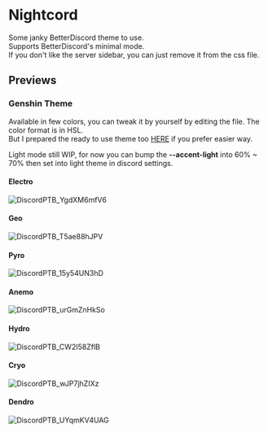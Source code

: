 # **Nightcord**
Some janky BetterDiscord theme to use.  
Supports BetterDiscord's minimal mode.  
If you don't like the server sidebar, you can just remove it from the css file.

## **Previews**

### **Genshin Theme**

Available in few colors, you can tweak it by yourself by editing the file. The color format is in HSL.  
But I prepared the ready to use theme too [HERE](https://github.com/seilent/nightcord/tree/main/release/elemental) if you prefer easier way.

Light mode still WIP, for now you can bump the **--accent-light** into 60% ~ 70% then set into light theme in discord settings.

#### **Electro**
![DiscordPTB_YgdXM6mfV6](https://user-images.githubusercontent.com/88354811/128282286-28502f0d-7315-4f3a-b9c0-cd5c9252faa4.png)

#### **Geo**
![DiscordPTB_T5ae88hJPV](https://user-images.githubusercontent.com/88354811/128282352-54074f3e-4244-4fdb-a0f0-c2323207fb36.png)

#### **Pyro**
![DiscordPTB_15y54UN3hD](https://user-images.githubusercontent.com/88354811/128282370-931aa420-2b7e-4c20-89c6-25debc5b875f.png)

#### **Anemo**
![DiscordPTB_urGmZnHkSo](https://user-images.githubusercontent.com/88354811/128282436-479d3b31-d79c-4f83-b6d9-52b77c15c88f.png)

#### **Hydro**
![DiscordPTB_CW2I58ZflB](https://user-images.githubusercontent.com/88354811/128282455-33ecef76-ed67-4086-9be0-9cbe13025800.png)

#### **Cryo**
![DiscordPTB_wJP7jhZIXz](https://user-images.githubusercontent.com/88354811/128282498-6254124e-5fd5-4552-87c2-ec030bf77eae.png)

#### **Dendro**
![DiscordPTB_UYqmKV4UAG](https://user-images.githubusercontent.com/88354811/128282512-3e7edac6-db71-4934-9201-aaabf33b5fde.png)
